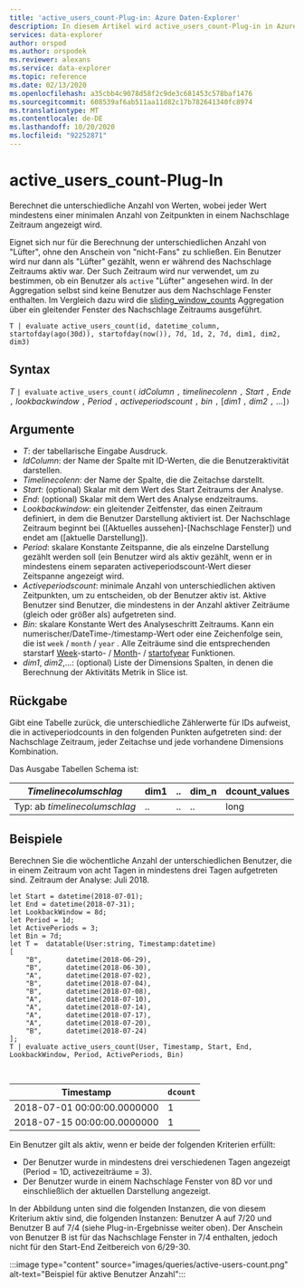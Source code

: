 ```yaml
---
title: 'active_users_count-Plug-in: Azure Daten-Explorer'
description: In diesem Artikel wird active_users_count-Plug-in in Azure Daten-Explorer beschrieben.
services: data-explorer
author: orspod
ms.author: orspodek
ms.reviewer: alexans
ms.service: data-explorer
ms.topic: reference
ms.date: 02/13/2020
ms.openlocfilehash: a35cbb4c9078d58f2c9de3c681453c578baf1476
ms.sourcegitcommit: 608539af6ab511aa11d82c17b782641340fc8974
ms.translationtype: MT
ms.contentlocale: de-DE
ms.lasthandoff: 10/20/2020
ms.locfileid: "92252871"
---
```

# <a name="active_users_count-plugin"></a>active_users_count-Plug-In

Berechnet die unterschiedliche Anzahl von Werten, wobei jeder Wert mindestens einer minimalen Anzahl von Zeitpunkten in einem Nachschlage Zeitraum angezeigt wird.

Eignet sich nur für die Berechnung der unterschiedlichen Anzahl von "Lüfter", ohne den Anschein von "nicht-Fans" zu schließen. Ein Benutzer wird nur dann als "Lüfter" gezählt, wenn er während des Nachschlage Zeitraums aktiv war. Der Such Zeitraum wird nur verwendet, um zu bestimmen, ob ein Benutzer als `active` "Lüfter" angesehen wird. In der Aggregation selbst sind keine Benutzer aus dem Nachschlage Fenster enthalten. Im Vergleich dazu wird die [sliding_window_counts](sliding-window-counts-plugin.md) Aggregation über ein gleitender Fenster des Nachschlage Zeitraums ausgeführt.

```kusto
T | evaluate active_users_count(id, datetime_column, startofday(ago(30d)), startofday(now()), 7d, 1d, 2, 7d, dim1, dim2, dim3)
```

## <a name="syntax"></a>Syntax

*T* `| evaluate` `active_users_count(` *idColumn* `,` *timelinecolenn* `,` *Start* `,` *Ende* `,` *lookbackwindow* `,` *Period* `,` *activeperiodscount* `,` *bin* `,` [*dim1* `,` *dim2* `,` ...]`)`

## <a name="arguments"></a>Argumente

* *T*: der tabellarische Eingabe Ausdruck.
* *IdColumn*: der Name der Spalte mit ID-Werten, die die Benutzeraktivität darstellen. 
* *Timelinecolenn*: der Name der Spalte, die die Zeitachse darstellt.
* *Start*: (optional) Skalar mit dem Wert des Start Zeitraums der Analyse.
* *End*: (optional) Skalar mit dem Wert des Analyse endzeitraums.
* *Lookbackwindow*: ein gleitender Zeitfenster, das einen Zeitraum definiert, in dem die Benutzer Darstellung aktiviert ist. Der Nachschlage Zeitraum beginnt bei ([Aktuelles aussehen]-[Nachschlage Fenster]) und endet am ([aktuelle Darstellung]). 
* *Period*: skalare Konstante Zeitspanne, die als einzelne Darstellung gezählt werden soll (ein Benutzer wird als aktiv gezählt, wenn er in mindestens einem separaten activeperiodscount-Wert dieser Zeitspanne angezeigt wird.
* *Activeperiodscount*: minimale Anzahl von unterschiedlichen aktiven Zeitpunkten, um zu entscheiden, ob der Benutzer aktiv ist. Aktive Benutzer sind Benutzer, die mindestens in der Anzahl aktiver Zeiträume (gleich oder größer als) aufgetreten sind.
* *Bin*: skalare Konstante Wert des Analyseschritt Zeitraums. Kann ein numerischer/DateTime-/timestamp-Wert oder eine Zeichenfolge sein, die ist `week` / `month` / `year` . Alle Zeiträume sind die entsprechenden starstarf [Week](startofweekfunction.md)-starto- / [Month](startofmonthfunction.md)- / [startofyear](startofyearfunction.md) Funktionen.
* *dim1*, *dim2*,...: (optional) Liste der Dimensions Spalten, in denen die Berechnung der Aktivitäts Metrik in Slice ist.

## <a name="returns"></a>Rückgabe

Gibt eine Tabelle zurück, die unterschiedliche Zählerwerte für IDs aufweist, die in activeperiodcounts in den folgenden Punkten aufgetreten sind: der Nachschlage Zeitraum, jeder Zeitachse und jede vorhandene Dimensions Kombination.

Das Ausgabe Tabellen Schema ist:

|*Timelinecolumschlag*|dim1|..|dim_n|dcount_values|
|---|---|---|---|---|
|Typ: ab *timelinecolumschlag*|..|..|..|long|


## <a name="examples"></a>Beispiele

Berechnen Sie die wöchentliche Anzahl der unterschiedlichen Benutzer, die in einem Zeitraum von acht Tagen in mindestens drei Tagen aufgetreten sind. Zeitraum der Analyse: Juli 2018.

```kusto
let Start = datetime(2018-07-01);
let End = datetime(2018-07-31);
let LookbackWindow = 8d;
let Period = 1d;
let ActivePeriods = 3;
let Bin = 7d; 
let T =  datatable(User:string, Timestamp:datetime)
[
    "B",      datetime(2018-06-29),
    "B",      datetime(2018-06-30),
    "A",      datetime(2018-07-02),
    "B",      datetime(2018-07-04),
    "B",      datetime(2018-07-08),
    "A",      datetime(2018-07-10),
    "A",      datetime(2018-07-14),
    "A",      datetime(2018-07-17),
    "A",      datetime(2018-07-20),
    "B",      datetime(2018-07-24)
]; 
T | evaluate active_users_count(User, Timestamp, Start, End, LookbackWindow, Period, ActivePeriods, Bin)



```

|Timestamp|`dcount`|
|---|---|
|2018-07-01 00:00:00.0000000|1|
|2018-07-15 00:00:00.0000000|1|

Ein Benutzer gilt als aktiv, wenn er beide der folgenden Kriterien erfüllt: 
* Der Benutzer wurde in mindestens drei verschiedenen Tagen angezeigt (Period = 1D, activezeiträume = 3).
* Der Benutzer wurde in einem Nachschlage Fenster von 8D vor und einschließlich der aktuellen Darstellung angezeigt.

In der Abbildung unten sind die folgenden Instanzen, die von diesem Kriterium aktiv sind, die folgenden Instanzen: Benutzer A auf 7/20 und Benutzer B auf 7/4 (siehe Plug-in-Ergebnisse weiter oben). Der Anschein von Benutzer B ist für das Nachschlage Fenster in 7/4 enthalten, jedoch nicht für den Start-End Zeitbereich von 6/29-30. 

:::image type="content" source="images/queries/active-users-count.png" alt-text="Beispiel für aktive Benutzer Anzahl":::
